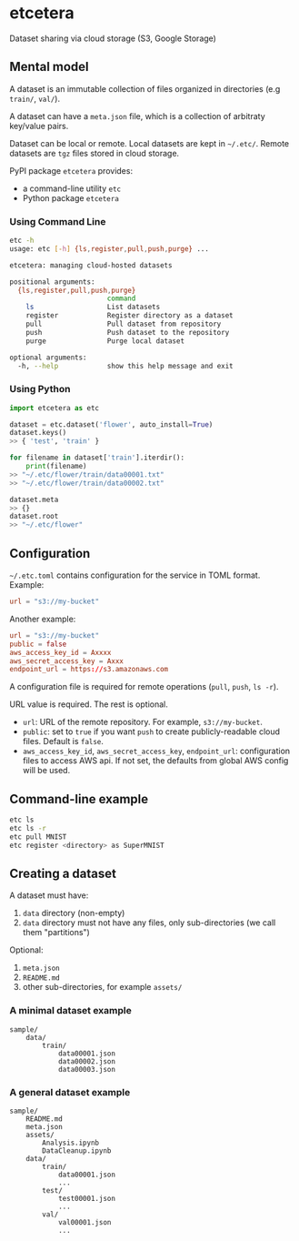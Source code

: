 # etcetera
Dataset sharing via cloud storage (S3, Google Storage)

## Mental model
A dataset is an immutable collection of files organized in directories (e.g `train/`, `val/`).

A dataset can have a `meta.json` file, which is a collection of arbitraty key/value pairs.

Dataset can be local or remote. Local datasets are kept in `~/.etc/`. Remote datasets are `tgz` files stored in cloud storage.

PyPI package `etcetera` provides:
* a command-line utility `etc`
* Python package `etcetera`

### Using Command Line

```bash
etc -h
usage: etc [-h] {ls,register,pull,push,purge} ...

etcetera: managing cloud-hosted datasets

positional arguments:
  {ls,register,pull,push,purge}
                        command
    ls                  List datasets
    register            Register directory as a dataset
    pull                Pull dataset from repository
    push                Push dataset to the repository
    purge               Purge local dataset

optional arguments:
  -h, --help            show this help message and exit
```

### Using Python
```python
import etcetera as etc

dataset = etc.dataset('flower', auto_install=True)
dataset.keys()
>> { 'test', 'train' }

for filename in dataset['train'].iterdir():
    print(filename)
>> "~/.etc/flower/train/data00001.txt"
>> "~/.etc/flower/train/data00002.txt"

dataset.meta
>> {}
dataset.root
>> "~/.etc/flower"
```

## Configuration

`~/.etc.toml` contains configuration for the service in TOML format. Example:

```toml
url = "s3://my-bucket"
```

Another example:

```toml
url = "s3://my-bucket"
public = false
aws_access_key_id = Axxxx
aws_secret_access_key = Axxx
endpoint_url = https://s3.amazonaws.com
```

A configuration file is required for remote operations (`pull`, `push`, `ls -r`).

URL value is required. The rest is optional.

* `url`: URL of the remote repository. For example, `s3://my-bucket`.
* `public`: set to `true` if you want `push` to create publicly-readable cloud files.
   Default is `false`.
* `aws_access_key_id`, `aws_secret_access_key`, `endpoint_url`: configuration files to access
   AWS api. If not set, the defaults from global AWS config will be used.

## Command-line example
```bash
etc ls
etc ls -r
etc pull MNIST
etc register <directory> as SuperMNIST
```

## Creating a dataset
A dataset must have:
1. `data` directory (non-empty)
2. `data` directory must not have any files, only sub-directories (we call them "partitions")

Optional:
1. `meta.json`
2. `README.md`
3. other sub-directories, for example `assets/`

### A minimal dataset example
```
sample/
    data/
        train/
            data00001.json
            data00002.json
            data00003.json
```

### A general dataset example
```
sample/
    README.md
    meta.json
    assets/
        Analysis.ipynb
        DataCleanup.ipynb
    data/
        train/
            data00001.json
            ...
        test/
            test00001.json
            ...
        val/
            val00001.json
            ...
```
